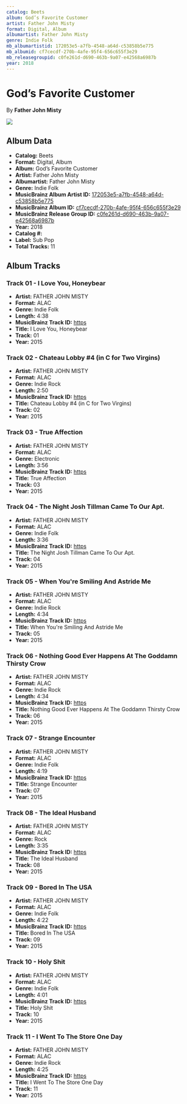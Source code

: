 ```yaml
---
catalog: Beets
album: God’s Favorite Customer
artist: Father John Misty
format: Digital, Album
albumartist: Father John Misty
genre: Indie Folk
mb_albumartistid: 172053e5-a7fb-4548-a64d-c53858b5e775
mb_albumid: cf7cecdf-270b-4afe-95f4-656c655f3e29
mb_releasegroupid: c0fe261d-d690-463b-9a07-e42568a6987b
year: 2018
---
```


# God’s Favorite Customer

By **Father John Misty**

![](../../assets/beetscovers/Father_John_Misty-God’s_Favorite_Customer.jpg)

## Album Data

- **Catalog:** Beets
- **Format:** Digital, Album
- **Album:** God’s Favorite Customer
- **Artist:** Father John Misty
- **Albumartist:** Father John Misty
- **Genre:** Indie Folk
- **MusicBrainz Album Artist ID:** [172053e5-a7fb-4548-a64d-c53858b5e775](https://musicbrainz.org/artist/172053e5-a7fb-4548-a64d-c53858b5e775)
- **MusicBrainz Album ID:** [cf7cecdf-270b-4afe-95f4-656c655f3e29](https://musicbrainz.org/release/cf7cecdf-270b-4afe-95f4-656c655f3e29)
- **MusicBrainz Release Group ID:** [c0fe261d-d690-463b-9a07-e42568a6987b](https://musicbrainz.org/release-group/c0fe261d-d690-463b-9a07-e42568a6987b)
- **Year:** 2018
- **Catalog #:** 
- **Label:** Sub Pop
- **Total Tracks:** 11

## Album Tracks

### Track 01 - I Love You, Honeybear

- **Artist:** FATHER JOHN MISTY
- **Format:** ALAC
- **Genre:** Indie Folk
- **Length:** 4:38
- **MusicBrainz Track ID:** [https](https://musicbrainz.org/recording/https)
- **Title:** I Love You, Honeybear
- **Track:** 01
- **Year:** 2015

### Track 02 - Chateau Lobby #4 (in C for Two Virgins)

- **Artist:** FATHER JOHN MISTY
- **Format:** ALAC
- **Genre:** Indie Rock
- **Length:** 2:50
- **MusicBrainz Track ID:** [https](https://musicbrainz.org/recording/https)
- **Title:** Chateau Lobby #4 (in C for Two Virgins)
- **Track:** 02
- **Year:** 2015

### Track 03 - True Affection

- **Artist:** FATHER JOHN MISTY
- **Format:** ALAC
- **Genre:** Electronic
- **Length:** 3:56
- **MusicBrainz Track ID:** [https](https://musicbrainz.org/recording/https)
- **Title:** True Affection
- **Track:** 03
- **Year:** 2015

### Track 04 - The Night Josh Tillman Came To Our Apt.

- **Artist:** FATHER JOHN MISTY
- **Format:** ALAC
- **Genre:** Indie Folk
- **Length:** 3:36
- **MusicBrainz Track ID:** [https](https://musicbrainz.org/recording/https)
- **Title:** The Night Josh Tillman Came To Our Apt.
- **Track:** 04
- **Year:** 2015

### Track 05 - When You're Smiling And Astride Me

- **Artist:** FATHER JOHN MISTY
- **Format:** ALAC
- **Genre:** Indie Rock
- **Length:** 4:34
- **MusicBrainz Track ID:** [https](https://musicbrainz.org/recording/https)
- **Title:** When You're Smiling And Astride Me
- **Track:** 05
- **Year:** 2015

### Track 06 - Nothing Good Ever Happens At The Goddamn Thirsty Crow

- **Artist:** FATHER JOHN MISTY
- **Format:** ALAC
- **Genre:** Indie Rock
- **Length:** 4:34
- **MusicBrainz Track ID:** [https](https://musicbrainz.org/recording/https)
- **Title:** Nothing Good Ever Happens At The Goddamn Thirsty Crow
- **Track:** 06
- **Year:** 2015

### Track 07 - Strange Encounter

- **Artist:** FATHER JOHN MISTY
- **Format:** ALAC
- **Genre:** Indie Folk
- **Length:** 4:19
- **MusicBrainz Track ID:** [https](https://musicbrainz.org/recording/https)
- **Title:** Strange Encounter
- **Track:** 07
- **Year:** 2015

### Track 08 - The Ideal Husband

- **Artist:** FATHER JOHN MISTY
- **Format:** ALAC
- **Genre:** Rock
- **Length:** 3:35
- **MusicBrainz Track ID:** [https](https://musicbrainz.org/recording/https)
- **Title:** The Ideal Husband
- **Track:** 08
- **Year:** 2015

### Track 09 - Bored In The USA

- **Artist:** FATHER JOHN MISTY
- **Format:** ALAC
- **Genre:** Indie Folk
- **Length:** 4:22
- **MusicBrainz Track ID:** [https](https://musicbrainz.org/recording/https)
- **Title:** Bored In The USA
- **Track:** 09
- **Year:** 2015

### Track 10 - Holy Shit

- **Artist:** FATHER JOHN MISTY
- **Format:** ALAC
- **Genre:** Indie Folk
- **Length:** 4:01
- **MusicBrainz Track ID:** [https](https://musicbrainz.org/recording/https)
- **Title:** Holy Shit
- **Track:** 10
- **Year:** 2015

### Track 11 - I Went To The Store One Day

- **Artist:** FATHER JOHN MISTY
- **Format:** ALAC
- **Genre:** Indie Rock
- **Length:** 4:25
- **MusicBrainz Track ID:** [https](https://musicbrainz.org/recording/https)
- **Title:** I Went To The Store One Day
- **Track:** 11
- **Year:** 2015

